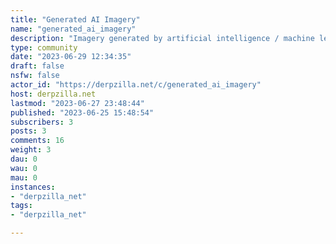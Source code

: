 ```yaml
---
title: "Generated AI Imagery" 
name: "generated_ai_imagery"
description: "Imagery generated by artificial intelligence / machine learning using keywords from community subscribers.Each post (or thread) represents a theme. Optionally, generated images can default to the model specified in between brackets, in the post title. For example:`Halloween 2022 art thread! [model=dreamlike-art/dreamlike-diffusion-1.0]`All top-level comments to the thread will result in a new AI image being generated from the keywords in the comment. The generated image can take several minutes to appear, but will eventually show up as a reply to the comment.Additional parameters can be referenced within the comment:- `width=512`- `height=512`- `steps=50`- `model=stabilityai/stable-diffusion-2-1`- `seed=<random number>`For example, a comment could be:`A spooky house atop a small bluff with a full moon and dark sky, bats flying across the moon and a witch in the top right corner flying on her broom, black cat stands on the house porch staring at the viewer with the door partially open width=768 height=512 steps=45 seed=123456789`AI models are trained using differing input datasets. So the resulting image will typically vary significantly from other models. ::: spoiler spoiler___:::"
type: community
date: "2023-06-29 12:34:35"
draft: false
nsfw: false
actor_id: "https://derpzilla.net/c/generated_ai_imagery"
host: derpzilla.net
lastmod: "2023-06-27 23:48:44"
published: "2023-06-25 15:48:54"
subscribers: 3
posts: 3
comments: 16
weight: 3
dau: 0
wau: 0
mau: 0
instances:
- "derpzilla_net"
tags: 
- "derpzilla_net"

---
```

